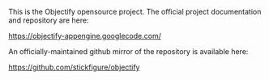This is the Objectify opensource project.  The official project documentation and repository are here:

https://objectify-appengine.googlecode.com/

An officially-maintained github mirror of the repository is available here:

https://github.com/stickfigure/objectify

